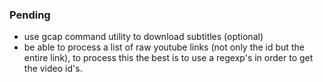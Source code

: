 ### Pending

- use gcap command utility to download subtitles (optional)
- be able to process a list of raw youtube links (not only the id but the entire link), to process this the best is to use a regexp's in order to get the video id's.